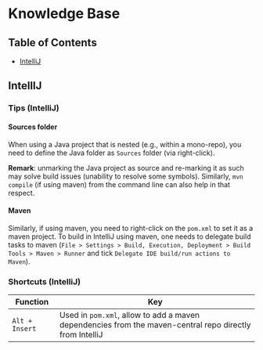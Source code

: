 # Knowledge Base

## Table of Contents
- [IntelliJ](#intellij)

## IntellIJ

### Tips (IntelliJ)

#### Sources folder
When using a Java project that is nested (e.g., within a mono-repo), you need to define the Java folder as `Sources` folder (via right-click). 

**Remark**: unmarking the Java project as source and re-marking it as such may solve build issues (unability to resolve some symbols). Similarly, `mvn compile` (if using maven) from the command line can also help in that respect. 

#### Maven
Similarly, if using maven, you need to right-click on the `pom.xml` to set it as a maven project. To build in IntelliJ using maven, one needs to delegate build tasks to maven (`File > Settings > Build, Execution, Deployment > Build Tools > Maven > Runner` and tick `Delegate IDE build/run actions to Maven`).

### Shortcuts (IntelliJ)

|Function|Key|
|--------|---|
|`Alt + Insert`|Used in `pom.xml`, allow to add a maven dependencies from the maven-central repo directly from IntelliJ|
